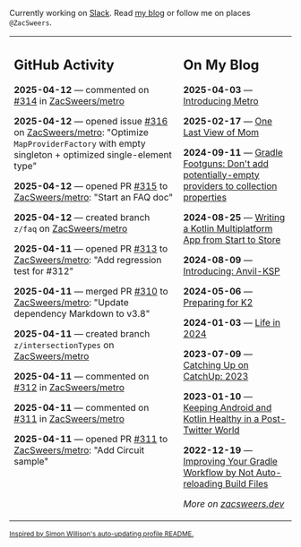 Currently working on [Slack](https://slack.com/). Read [my blog](https://zacsweers.dev/) or follow me on places `@ZacSweers`.

<table><tr><td valign="top" width="60%">

## GitHub Activity
<!-- githubActivity starts -->
**2025-04-12** — commented on [#314](https://github.com/ZacSweers/metro/issues/314#issuecomment-2799041262) in [ZacSweers/metro](https://github.com/ZacSweers/metro)

**2025-04-12** — opened issue [#316](https://github.com/ZacSweers/metro/issues/316) on [ZacSweers/metro](https://github.com/ZacSweers/metro): "Optimize `MapProviderFactory` with empty singleton + optimized single-element type"

**2025-04-12** — opened PR [#315](https://github.com/ZacSweers/metro/pull/315) to [ZacSweers/metro](https://github.com/ZacSweers/metro): "Start an FAQ doc"

**2025-04-12** — created branch `z/faq` on [ZacSweers/metro](https://github.com/ZacSweers/metro)

**2025-04-11** — opened PR [#313](https://github.com/ZacSweers/metro/pull/313) to [ZacSweers/metro](https://github.com/ZacSweers/metro): "Add regression test for #312"

**2025-04-11** — merged PR [#310](https://github.com/ZacSweers/metro/pull/310) to [ZacSweers/metro](https://github.com/ZacSweers/metro): "Update dependency Markdown to v3.8"

**2025-04-11** — created branch `z/intersectionTypes` on [ZacSweers/metro](https://github.com/ZacSweers/metro)

**2025-04-11** — commented on [#312](https://github.com/ZacSweers/metro/issues/312#issuecomment-2797754143) in [ZacSweers/metro](https://github.com/ZacSweers/metro)

**2025-04-11** — commented on [#311](https://github.com/ZacSweers/metro/pull/311#issuecomment-2797458451) in [ZacSweers/metro](https://github.com/ZacSweers/metro)

**2025-04-11** — opened PR [#311](https://github.com/ZacSweers/metro/pull/311) to [ZacSweers/metro](https://github.com/ZacSweers/metro): "Add Circuit sample"
<!-- githubActivity ends -->
</td><td valign="top" width="40%">

## On My Blog
<!-- blog starts -->
**2025-04-03** — [Introducing Metro](https://www.zacsweers.dev/introducing-metro/)

**2025-02-17** — [One Last View of Mom](https://www.zacsweers.dev/one-last-view-of-mom/)

**2024-09-11** — [Gradle Footguns: Don't add potentially-empty providers to collection properties](https://www.zacsweers.dev/gradle-footgun-adding-empty-providers-to-collection-properties/)

**2024-08-25** — [Writing a Kotlin Multiplatform App from Start to Store](https://www.zacsweers.dev/writing-a-kotlin-multiplatform-app-from-start-to-store/)

**2024-08-09** — [Introducing: Anvil-KSP](https://www.zacsweers.dev/introducing-anvil-ksp/)

**2024-05-06** — [Preparing for K2](https://www.zacsweers.dev/preparing-for-k2/)

**2024-01-03** — [Life in 2024](https://www.zacsweers.dev/life-in-2024/)

**2023-07-09** — [Catching Up on CatchUp: 2023](https://www.zacsweers.dev/catching-up-on-catchup-2023/)

**2023-01-10** — [Keeping Android and Kotlin Healthy in a Post-Twitter World](https://www.zacsweers.dev/keeping-android-healthy/)

**2022-12-19** — [Improving Your Gradle Workflow by Not Auto-reloading Build Files](https://www.zacsweers.dev/improving-your-workflow-by-not-auto-reloading-build-files/)
<!-- blog ends -->
_More on [zacsweers.dev](https://zacsweers.dev/)_
</td></tr></table>

<sub><a href="https://simonwillison.net/2020/Jul/10/self-updating-profile-readme/">Inspired by Simon Willison's auto-updating profile README.</a></sub>